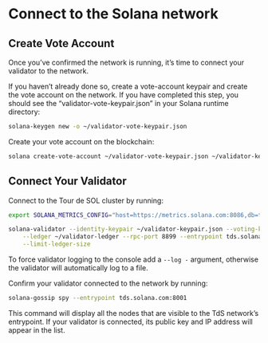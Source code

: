 # Connect to the Solana network

## Create Vote Account

Once you’ve confirmed the network is running, it’s time to connect your validator to the network.

If you haven’t already done so, create a vote-account keypair and create the vote account on the network. If you have completed this step, you should see the “validator-vote-keypair.json” in your Solana runtime directory:

```bash
solana-keygen new -o ~/validator-vote-keypair.json
```

Create your vote account on the blockchain:

```bash
solana create-vote-account ~/validator-vote-keypair.json ~/validator-keypair.json
```

## Connect Your Validator

Connect to the Tour de SOL cluster by running:

```bash
export SOLANA_METRICS_CONFIG="host=https://metrics.solana.com:8086,db=tds,u=tds_writer,p=dry_run"
```

```bash
solana-validator --identity-keypair ~/validator-keypair.json --voting-keypair ~/validator-vote-keypair.json \
    --ledger ~/validator-ledger --rpc-port 8899 --entrypoint tds.solana.com:8001 \
    --limit-ledger-size
```

To force validator logging to the console add a `--log -` argument, otherwise the validator will automatically log to a file.

Confirm your validator connected to the network by running:

```bash
solana-gossip spy --entrypoint tds.solana.com:8001
```

This command will display all the nodes that are visible to the TdS network’s entrypoint. If your validator is connected, its public key and IP address will appear in the list.

